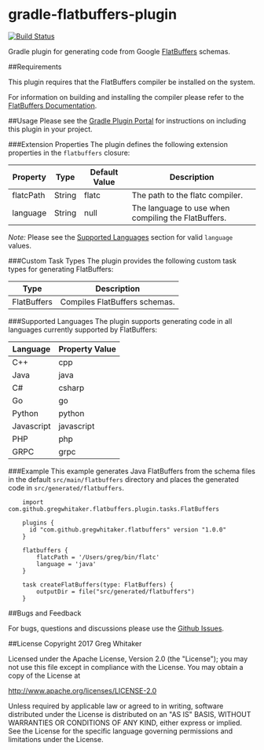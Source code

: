 gradle-flatbuffers-plugin
===
[![Build Status](https://travis-ci.org/gregwhitaker/gradle-flatbuffers-plugin.svg?branch=master)](https://travis-ci.org/gregwhitaker/gradle-flatbuffers-plugin)

Gradle plugin for generating code from Google [FlatBuffers](https://google.github.io/flatbuffers/) schemas.

##Requirements

This plugin requires that the FlatBuffers compiler be installed on the system.

For information on building and installing the compiler please refer to the [FlatBuffers Documentation](https://google.github.io/flatbuffers/flatbuffers_guide_building.html).

##Usage
Please see the [Gradle Plugin Portal](https://plugins.gradle.org/plugin/com.github.gregwhitaker.flatbuffers) for instructions on including this plugin in your project.

###Extension Properties
The plugin defines the following extension properties in the `flatbuffers` closure:

| Property  | Type   | Default Value | Description                                        |
|-----------|--------|---------------|----------------------------------------------------|
| flatcPath | String | flatc         | The path to the flatc compiler.                    |
| language  | String | null          | The language to use when compiling the FlatBuffers.|

*Note:* Please see the [Supported Languages](#supported-languages) section for valid `language` values.

###Custom Task Types
The plugin provides the following custom task types for generating FlatBuffers:

| Type        | Description                   |
|-------------|-------------------------------|
| FlatBuffers | Compiles FlatBuffers schemas. |

###Supported Languages
The plugin supports generating code in all languages currently supported by FlatBuffers:

| Language   | Property Value |
|------------|----------------|
| C++        | cpp            |
| Java       | java           |
| C#         | csharp         |
| Go         | go             |
| Python     | python         |
| Javascript | javascript     |
| PHP        | php            |
| GRPC       | grpc           |

###Example
This example generates Java FlatBuffers from the schema files in the default `src/main/flatbuffers` directory and places the generated code in `src/generated/flatbuffers`.

```$groovy
    import com.github.gregwhitaker.flatbuffers.plugin.tasks.FlatBuffers
    
    plugins {
      id "com.github.gregwhitaker.flatbuffers" version "1.0.0"
    }

    flatbuffers {
        flatcPath = '/Users/greg/bin/flatc'
        language = 'java'
    }
    
    task createFlatBuffers(type: FlatBuffers) {
        outputDir = file("src/generated/flatbuffers")
    }
```

##Bugs and Feedback

For bugs, questions and discussions please use the [Github Issues](https://github.com/gregwhitaker/gradle-flatbuffers-plugin/issues).

##License
Copyright 2017 Greg Whitaker

Licensed under the Apache License, Version 2.0 (the "License"); you may not use this file except in compliance with the License. You may obtain a copy of the License at

http://www.apache.org/licenses/LICENSE-2.0

Unless required by applicable law or agreed to in writing, software distributed under the License is distributed on an "AS IS" BASIS, WITHOUT WARRANTIES OR CONDITIONS OF ANY KIND, either express or implied. See the License for the specific language governing permissions and limitations under the License.